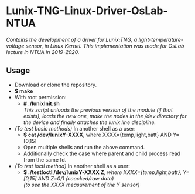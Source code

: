 # Lunix-TNG-Linux-Driver-OsLab-NTUA
*Contains the development of a driver for Lunix:TNG, a light-temperature-voltage sensor, in Linux Kernel. This implementation was made for OsLab lecture in NTUA in 2019-2020.*

## Usage
* Download or clone the repository.
* **$ make**
* With root permission:  
    * **\# ./lunixInit.sh**  
     *This script unloads the previous version of the module (if that exists), loads the new one, make the nodes in the /dev directory for the device and finally attaches the lunix line discipline.*  
* *(To test basic methods)* In another shell as a user:
    * **$ cat /dev/lunixY-XXXX**, where XXXX={temp,light,batt} AND Y=[0,15]
    * Open multiple shells and run the above command.
    * Additionally check the case where parent and child process read from the same fd.
* *(To test ioctl method)* In another shell as a user:
    * **$ ./testIoctl /dev/lunixY-XXXX Z**, *where XXXX={temp,light,batt}, Y=[0,15] AND Z=0/1 (coocked/raw data)*  
   *(to see the XXXX measurement of the Y sensor)*   
